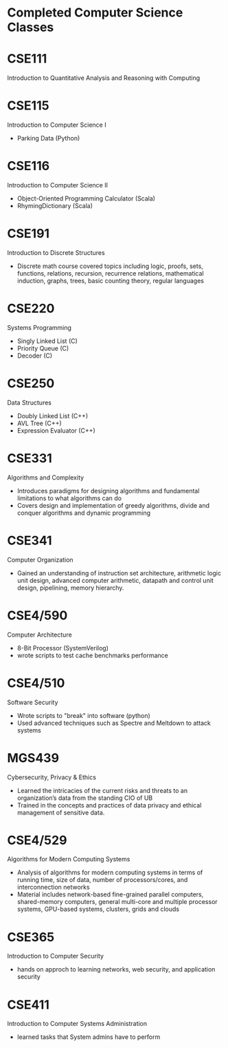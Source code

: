 # Completed Computer Science Classes 

# CSE111
Introduction to Quantitative Analysis and Reasoning with Computing
# CSE115
Introduction to Computer Science I
- Parking Data (Python)
# CSE116
Introduction to Computer Science II
- Object-Oriented Programming Calculator (Scala)
- RhymingDictionary (Scala)
# CSE191
Introduction to Discrete Structures
- Discrete math course covered topics including logic, proofs, sets, functions, relations, recursion, recurrence relations, mathematical induction, graphs, trees, basic counting theory, regular languages
# CSE220
Systems Programming
- Singly Linked List (C)
- Priority Queue (C)
- Decoder (C)
# CSE250
Data Structures
- Doubly Linked List (C++)
- AVL Tree (C++)
- Expression Evaluator (C++)
# CSE331
Algorithms and Complexity
- Introduces paradigms for designing algorithms and fundamental limitations to what algorithms can do
- Covers design and implementation of greedy algorithms, divide and conquer algorithms and dynamic programming
# CSE341
Computer Organization
- Gained an understanding of instruction set architecture, arithmetic logic unit design, advanced computer arithmetic, datapath and control unit design, pipelining, memory hierarchy. 
# CSE4/590
Computer Architecture
- 8-Bit Processor (SystemVerilog)
- wrote scripts to test cache benchmarks performance
# CSE4/510
Software Security
- Wrote scripts to "break" into software (python)
- Used advanced techniques such as Spectre and Meltdown to attack systems 
# MGS439
Cybersecurity, Privacy & Ethics
- Learned the intricacies of the current risks and threats to an organization’s data from the standing CIO of UB
- Trained in the concepts and practices of data privacy and ethical management of sensitive data.
# CSE4/529
Algorithms for Modern Computing Systems
- Analysis of algorithms for modern computing systems in terms of running time, size of data, number of processors/cores, and interconnection networks
- Material includes network-based fine-grained parallel computers, shared-memory computers, general multi-core and multiple processor systems, GPU-based systems, clusters, grids and clouds
# CSE365
Introduction to Computer Security
- hands on approch to learning networks, web security, and application security
# CSE411
Introduction to Computer Systems Administration
- learned tasks that System admins have to perform
